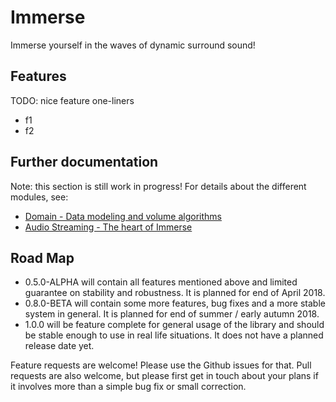 # Immerse
 
Immerse yourself in the waves of dynamic surround sound!

## Features

TODO: nice feature one-liners
* f1
* f2

## Further documentation

Note: this section is still work in progress!
For details about the different modules, see:
* [Domain - Data modeling and volume algorithms](domain/README.md)
* [Audio Streaming - The heart of Immerse](audio-streaming/README.md)

## Road Map

* 0.5.0-ALPHA will contain all features mentioned above and limited guarantee on stability and robustness. It is planned for end of April 2018.
* 0.8.0-BETA will contain some more features, bug fixes and a more stable system in general. It is planned for end of summer / early autumn 2018.
* 1.0.0 will be feature complete for general usage of the library and should be stable enough to use in real life situations. It does not have a planned release date yet.

Feature requests are welcome! Please use the Github issues for that.
Pull requests are also welcome, but please first get in touch about your plans if it involves more than a simple bug fix or small correction.
